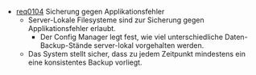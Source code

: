   * [req0104](https://github.com/DomainDrivenArchitecture/ddaRequirement/blob/master/en/requirements/req0104.md) Sicherung gegen Applikationsfehler
    * Server-Lokale Filesysteme sind zur Sicherung gegen Applikationsfehler erlaubt.
      * Der Config Manager legt fest, wie viel unterschiedliche Daten-Backup-Stände server-lokal vorgehalten werden.
    * Das System stellt sicher, dass zu jedem Zeitpunkt mindestens ein eine konsistentes Backup vorliegt. 